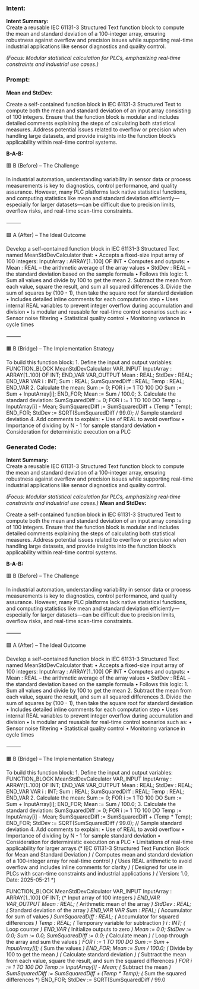 ### Intent:
**Intent Summary:**  
Create a reusable IEC 61131-3 Structured Text function block to compute the mean and standard deviation of a 100-integer array, ensuring robustness against overflow and precision issues while supporting real-time industrial applications like sensor diagnostics and quality control.  

*(Focus: Modular statistical calculation for PLCs, emphasizing real-time constraints and industrial use cases.)*

### Prompt:
**Mean and StdDev:**

Create a self-contained function block in IEC 61131-3 Structured Text to compute both the mean and standard deviation of an input array consisting of 100 integers. Ensure that the function block is modular and includes detailed comments explaining the steps of calculating both statistical measures. Address potential issues related to overflow or precision when handling large datasets, and provide insights into the function block’s applicability within real-time control systems.

**B-A-B:**

🟥 B (Before) – The Challenge

In industrial automation, understanding variability in sensor data or process measurements is key to diagnostics, control performance, and quality assurance. However, many PLC platforms lack native statistical functions, and computing statistics like mean and standard deviation efficiently—especially for larger datasets—can be difficult due to precision limits, overflow risks, and real-time scan-time constraints.

⸻

🟩 A (After) – The Ideal Outcome

Develop a self-contained function block in IEC 61131-3 Structured Text named MeanStdDevCalculator that:
	•	Accepts a fixed-size input array of 100 integers: InputArray : ARRAY[1..100] OF INT
	•	Computes and outputs:
	•	Mean : REAL – the arithmetic average of the array values
	•	StdDev : REAL – the standard deviation based on the sample formula
	•	Follows this logic:
	1.	Sum all values and divide by 100 to get the mean
	2.	Subtract the mean from each value, square the result, and sum all squared differences
	3.	Divide the sum of squares by (100 - 1), then take the square root for standard deviation
	•	Includes detailed inline comments for each computation step
	•	Uses internal REAL variables to prevent integer overflow during accumulation and division
	•	Is modular and reusable for real-time control scenarios such as:
	•	Sensor noise filtering
	•	Statistical quality control
	•	Monitoring variance in cycle times

⸻

🟧 B (Bridge) – The Implementation Strategy

To build this function block:
	1.	Define the input and output variables:
 FUNCTION_BLOCK MeanStdDevCalculator
VAR_INPUT
    InputArray : ARRAY[1..100] OF INT;
END_VAR
VAR_OUTPUT
    Mean : REAL;
    StdDev : REAL;
END_VAR
VAR
    i : INT;
    Sum : REAL;
    SumSquaredDiff : REAL;
    Temp : REAL;
END_VAR
	  2.	Calculate the mean:
    Sum := 0;
FOR i := 1 TO 100 DO
    Sum := Sum + InputArray[i];
END_FOR;
Mean := Sum / 100.0;
    3.	Calculate the standard deviation:
    SumSquaredDiff := 0;
FOR i := 1 TO 100 DO
    Temp := InputArray[i] - Mean;
    SumSquaredDiff := SumSquaredDiff + (Temp * Temp);
END_FOR;
StdDev := SQRT(SumSquaredDiff / 99.0); // Sample standard deviation
    4.	Add comments to explain:
	•	Use of REAL to avoid overflow
	•	Importance of dividing by N - 1 for sample standard deviation
	•	Consideration for deterministic execution on a PLC

### Generated Code:
**Intent Summary:**  
Create a reusable IEC 61131-3 Structured Text function block to compute the mean and standard deviation of a 100-integer array, ensuring robustness against overflow and precision issues while supporting real-time industrial applications like sensor diagnostics and quality control.  

*(Focus: Modular statistical calculation for PLCs, emphasizing real-time constraints and industrial use cases.)*
**Mean and StdDev:**

Create a self-contained function block in IEC 61131-3 Structured Text to compute both the mean and standard deviation of an input array consisting of 100 integers. Ensure that the function block is modular and includes detailed comments explaining the steps of calculating both statistical measures. Address potential issues related to overflow or precision when handling large datasets, and provide insights into the function block’s applicability within real-time control systems.

**B-A-B:**

🟥 B (Before) – The Challenge

In industrial automation, understanding variability in sensor data or process measurements is key to diagnostics, control performance, and quality assurance. However, many PLC platforms lack native statistical functions, and computing statistics like mean and standard deviation efficiently—especially for larger datasets—can be difficult due to precision limits, overflow risks, and real-time scan-time constraints.

⸻

🟩 A (After) – The Ideal Outcome

Develop a self-contained function block in IEC 61131-3 Structured Text named MeanStdDevCalculator that:
	•	Accepts a fixed-size input array of 100 integers: InputArray : ARRAY[1..100] OF INT
	•	Computes and outputs:
	•	Mean : REAL – the arithmetic average of the array values
	•	StdDev : REAL – the standard deviation based on the sample formula
	•	Follows this logic:
	1.	Sum all values and divide by 100 to get the mean
	2.	Subtract the mean from each value, square the result, and sum all squared differences
	3.	Divide the sum of squares by (100 - 1), then take the square root for standard deviation
	•	Includes detailed inline comments for each computation step
	•	Uses internal REAL variables to prevent integer overflow during accumulation and division
	•	Is modular and reusable for real-time control scenarios such as:
	•	Sensor noise filtering
	•	Statistical quality control
	•	Monitoring variance in cycle times

⸻

🟧 B (Bridge) – The Implementation Strategy

To build this function block:
	1.	Define the input and output variables:
 FUNCTION_BLOCK MeanStdDevCalculator
VAR_INPUT
    InputArray : ARRAY[1..100] OF INT;
END_VAR
VAR_OUTPUT
    Mean : REAL;
    StdDev : REAL;
END_VAR
VAR
    i : INT;
    Sum : REAL;
    SumSquaredDiff : REAL;
    Temp : REAL;
END_VAR
	  2.	Calculate the mean:
    Sum := 0;
FOR i := 1 TO 100 DO
    Sum := Sum + InputArray[i];
END_FOR;
Mean := Sum / 100.0;
    3.	Calculate the standard deviation:
    SumSquaredDiff := 0;
FOR i := 1 TO 100 DO
    Temp := InputArray[i] - Mean;
    SumSquaredDiff := SumSquaredDiff + (Temp * Temp);
END_FOR;
StdDev := SQRT(SumSquaredDiff / 99.0); // Sample standard deviation
    4.	Add comments to explain:
	•	Use of REAL to avoid overflow
	•	Importance of dividing by N - 1 for sample standard deviation
	•	Consideration for deterministic execution on a PLC
	•	Limitations of real-time applicability for larger arrays
(* IEC 61131-3 Structured Text Function Block for Mean and Standard Deviation *)
(* Computes mean and standard deviation of a 100-integer array for real-time control *)
(* Uses REAL arithmetic to avoid overflow and includes inline comments for clarity *)
(* Designed for use in PLCs with scan-time constraints and industrial applications *)
(* Version: 1.0, Date: 2025-05-21 *)

FUNCTION_BLOCK MeanStdDevCalculator
VAR_INPUT
    InputArray : ARRAY[1..100] OF INT; (* Input array of 100 integers *)
END_VAR
VAR_OUTPUT
    Mean : REAL; (* Arithmetic mean of the array *)
    StdDev : REAL; (* Standard deviation of the array *)
END_VAR
VAR
    Sum : REAL; (* Accumulator for sum of values *)
    SumSquaredDiff : REAL; (* Accumulator for squared differences *)
    Temp : REAL; (* Temporary variable for subtraction *)
    i : INT; (* Loop counter *)
END_VAR
(* Initialize outputs to zero *)
Mean := 0.0;
StdDev := 0.0;
Sum := 0.0;
SumSquaredDiff := 0.0;
(* Calculate mean *)
(* Loop through the array and sum the values *)
FOR i := 1 TO 100 DO
    Sum := Sum + InputArray[i]; (* Sum the values *)
END_FOR;
Mean := Sum / 100.0; (* Divide by 100 to get the mean *)
(* Calculate standard deviation *)
(* Subtract the mean from each value, square the result, and sum the squared differences *)
FOR i := 1 TO 100 DO
    Temp := InputArray[i] - Mean; (* Subtract the mean *)
    SumSquaredDiff := SumSquaredDiff + (Temp * Temp); (* Sum the squared differences *)
END_FOR;
StdDev := SQRT(SumSquaredDiff / 99.0
